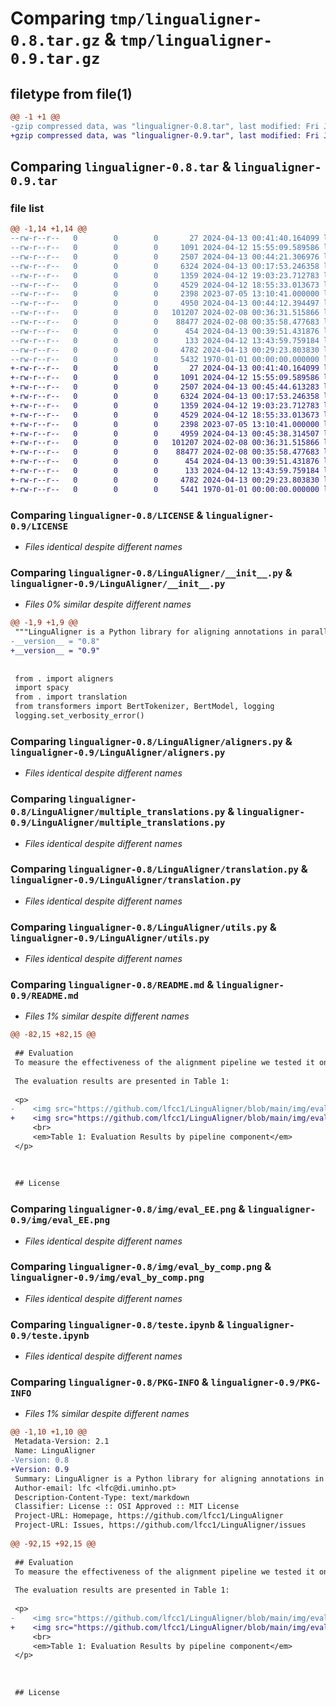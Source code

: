 # Comparing `tmp/lingualigner-0.8.tar.gz` & `tmp/lingualigner-0.9.tar.gz`

## filetype from file(1)

```diff
@@ -1 +1 @@
-gzip compressed data, was "lingualigner-0.8.tar", last modified: Fri Jan  1 00:00:00 2016, max compression
+gzip compressed data, was "lingualigner-0.9.tar", last modified: Fri Jan  1 00:00:00 2016, max compression
```

## Comparing `lingualigner-0.8.tar` & `lingualigner-0.9.tar`

### file list

```diff
@@ -1,14 +1,14 @@
--rw-r--r--   0        0        0       27 2024-04-13 00:41:40.164099 lingualigner-0.8/.gitignore
--rw-r--r--   0        0        0     1091 2024-04-12 15:55:09.589586 lingualigner-0.8/LICENSE
--rw-r--r--   0        0        0     2507 2024-04-13 00:44:21.306976 lingualigner-0.8/LinguAligner/__init__.py
--rw-r--r--   0        0        0     6324 2024-04-13 00:17:53.246358 lingualigner-0.8/LinguAligner/aligners.py
--rw-r--r--   0        0        0     1359 2024-04-12 19:03:23.712783 lingualigner-0.8/LinguAligner/multiple_translations.py
--rw-r--r--   0        0        0     4529 2024-04-12 18:55:33.013673 lingualigner-0.8/LinguAligner/translation.py
--rw-r--r--   0        0        0     2398 2023-07-05 13:10:41.000000 lingualigner-0.8/LinguAligner/utils.py
--rw-r--r--   0        0        0     4950 2024-04-13 00:44:12.394497 lingualigner-0.8/README.md
--rw-r--r--   0        0        0   101207 2024-02-08 00:36:31.515866 lingualigner-0.8/img/eval_EE.png
--rw-r--r--   0        0        0    88477 2024-02-08 00:35:58.477683 lingualigner-0.8/img/eval_by_comp.png
--rw-r--r--   0        0        0      454 2024-04-13 00:39:51.431876 lingualigner-0.8/pyproject.toml
--rw-r--r--   0        0        0      133 2024-04-12 13:43:59.759184 lingualigner-0.8/resources/resource.json
--rw-r--r--   0        0        0     4782 2024-04-13 00:29:23.803830 lingualigner-0.8/teste.ipynb
--rw-r--r--   0        0        0     5432 1970-01-01 00:00:00.000000 lingualigner-0.8/PKG-INFO
+-rw-r--r--   0        0        0       27 2024-04-13 00:41:40.164099 lingualigner-0.9/.gitignore
+-rw-r--r--   0        0        0     1091 2024-04-12 15:55:09.589586 lingualigner-0.9/LICENSE
+-rw-r--r--   0        0        0     2507 2024-04-13 00:45:44.613283 lingualigner-0.9/LinguAligner/__init__.py
+-rw-r--r--   0        0        0     6324 2024-04-13 00:17:53.246358 lingualigner-0.9/LinguAligner/aligners.py
+-rw-r--r--   0        0        0     1359 2024-04-12 19:03:23.712783 lingualigner-0.9/LinguAligner/multiple_translations.py
+-rw-r--r--   0        0        0     4529 2024-04-12 18:55:33.013673 lingualigner-0.9/LinguAligner/translation.py
+-rw-r--r--   0        0        0     2398 2023-07-05 13:10:41.000000 lingualigner-0.9/LinguAligner/utils.py
+-rw-r--r--   0        0        0     4959 2024-04-13 00:45:38.314507 lingualigner-0.9/README.md
+-rw-r--r--   0        0        0   101207 2024-02-08 00:36:31.515866 lingualigner-0.9/img/eval_EE.png
+-rw-r--r--   0        0        0    88477 2024-02-08 00:35:58.477683 lingualigner-0.9/img/eval_by_comp.png
+-rw-r--r--   0        0        0      454 2024-04-13 00:39:51.431876 lingualigner-0.9/pyproject.toml
+-rw-r--r--   0        0        0      133 2024-04-12 13:43:59.759184 lingualigner-0.9/resources/resource.json
+-rw-r--r--   0        0        0     4782 2024-04-13 00:29:23.803830 lingualigner-0.9/teste.ipynb
+-rw-r--r--   0        0        0     5441 1970-01-01 00:00:00.000000 lingualigner-0.9/PKG-INFO
```

### Comparing `lingualigner-0.8/LICENSE` & `lingualigner-0.9/LICENSE`

 * *Files identical despite different names*

### Comparing `lingualigner-0.8/LinguAligner/__init__.py` & `lingualigner-0.9/LinguAligner/__init__.py`

 * *Files 0% similar despite different names*

```diff
@@ -1,9 +1,9 @@
 """LinguAligner is a Python library for aligning annotations in parallel corpora. It is designed to be used in the context of parallel corpora annotation alignment, where the goal is to align annotations in the source language with annotations in the target language. """
-__version__ = "0.8"
+__version__ = "0.9"
 
 
 from . import aligners
 import spacy
 from . import translation
 from transformers import BertTokenizer, BertModel, logging
 logging.set_verbosity_error()
```

### Comparing `lingualigner-0.8/LinguAligner/aligners.py` & `lingualigner-0.9/LinguAligner/aligners.py`

 * *Files identical despite different names*

### Comparing `lingualigner-0.8/LinguAligner/multiple_translations.py` & `lingualigner-0.9/LinguAligner/multiple_translations.py`

 * *Files identical despite different names*

### Comparing `lingualigner-0.8/LinguAligner/translation.py` & `lingualigner-0.9/LinguAligner/translation.py`

 * *Files identical despite different names*

### Comparing `lingualigner-0.8/LinguAligner/utils.py` & `lingualigner-0.9/LinguAligner/utils.py`

 * *Files identical despite different names*

### Comparing `lingualigner-0.8/README.md` & `lingualigner-0.9/README.md`

 * *Files 1% similar despite different names*

```diff
@@ -82,15 +82,15 @@
 
 ## Evaluation
 To measure the effectiveness of the alignment pipeline we tested it on ACE-2005 corpus. Manual alignments were conducted on the entire ACE-2005-PT test set, which includes 1,310 annotations. These alignments were performed by a linguist expert to ensure high-quality annotations, following the same annotation [guidelines](https://www.ldc.upenn.edu/sites/www.ldc.upenn.edu/files/english-events-guidelines-v5.4.3.pdf) of the original ACE-2005 corpus.
 
 The evaluation results are presented in Table 1:
 
 <p>
-    <img src="https://github.com/lfcc1/LinguAligner/blob/main/img/eval_by_comp.png" alt="Results" width="500"/>
+    <img src="https://github.com/lfcc1/LinguAligner/blob/main/img/eval_by_comp.png?raw=true" alt="Results" width="500"/>
     <br>
     <em>Table 1: Evaluation Results by pipeline component</em>
 </p>
 
 
 
 ## License
```

### Comparing `lingualigner-0.8/img/eval_EE.png` & `lingualigner-0.9/img/eval_EE.png`

 * *Files identical despite different names*

### Comparing `lingualigner-0.8/img/eval_by_comp.png` & `lingualigner-0.9/img/eval_by_comp.png`

 * *Files identical despite different names*

### Comparing `lingualigner-0.8/teste.ipynb` & `lingualigner-0.9/teste.ipynb`

 * *Files identical despite different names*

### Comparing `lingualigner-0.8/PKG-INFO` & `lingualigner-0.9/PKG-INFO`

 * *Files 1% similar despite different names*

```diff
@@ -1,10 +1,10 @@
 Metadata-Version: 2.1
 Name: LinguAligner
-Version: 0.8
+Version: 0.9
 Summary: LinguAligner is a Python library for aligning annotations in parallel corpora. It is designed to be used in the context of parallel corpora annotation alignment, where the goal is to align annotations in the source language with annotations in the target language. 
 Author-email: lfc <lfc@di.uminho.pt>
 Description-Content-Type: text/markdown
 Classifier: License :: OSI Approved :: MIT License
 Project-URL: Homepage, https://github.com/lfcc1/LinguAligner
 Project-URL: Issues, https://github.com/lfcc1/LinguAligner/issues
 
@@ -92,15 +92,15 @@
 
 ## Evaluation
 To measure the effectiveness of the alignment pipeline we tested it on ACE-2005 corpus. Manual alignments were conducted on the entire ACE-2005-PT test set, which includes 1,310 annotations. These alignments were performed by a linguist expert to ensure high-quality annotations, following the same annotation [guidelines](https://www.ldc.upenn.edu/sites/www.ldc.upenn.edu/files/english-events-guidelines-v5.4.3.pdf) of the original ACE-2005 corpus.
 
 The evaluation results are presented in Table 1:
 
 <p>
-    <img src="https://github.com/lfcc1/LinguAligner/blob/main/img/eval_by_comp.png" alt="Results" width="500"/>
+    <img src="https://github.com/lfcc1/LinguAligner/blob/main/img/eval_by_comp.png?raw=true" alt="Results" width="500"/>
     <br>
     <em>Table 1: Evaluation Results by pipeline component</em>
 </p>
 
 
 
 ## License
```

